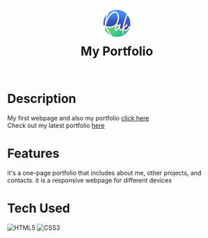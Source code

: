 <div align="center">
      <h1> <img src="img/logo.png" width="80px"><br/>My Portfolio </h1>
     </div>
<p align="center"> 
<a href="https://twitter.com/rakkpoper" target="_blank"><img alt="" src="https://img.shields.io/badge/Twitter-1DA1F2?style=normal&logo=twitter&logoColor=white" style="vertical-align:center" /></a> 
<a href="https://www.instagram.com/" target="_blank"><img alt="" src="https://img.shields.io/badge/Instagram-E4405F?style=normal&logo=instagram&logoColor=white" style="vertical-align:center" /></a> 
<a href="}" target="_blank">
<img alt="" src="https://img.shields.io/badge/LinkedIn-0077B5?style=normal&logo=linkedin&logoColor=white" style="vertical-align:center" /></a> 
</p>

# Description

My first webpage and also my portfolio
<a href="https://voidrak.github.io/Portfolio-V1/" target="_blank">click here </a>
</br>
Check out my latest portfolio 
<a href="https://nahomdev.me" target="_blank">here </a>
# Features

it's a one-page portfolio that includes about me, other projects, and contacts. it is a responsive webpage for different devices


# Tech Used

![HTML5](https://img.shields.io/badge/html5-%23E34F26.svg?style=for-the-badge&logo=html5&logoColor=white) ![CSS3](https://img.shields.io/badge/css3-%231572B6.svg?style=for-the-badge&logo=css3&logoColor=white)
